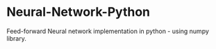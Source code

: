 # Neural-Network-Python
Feed-forward Neural network implementation in python - using numpy library.
